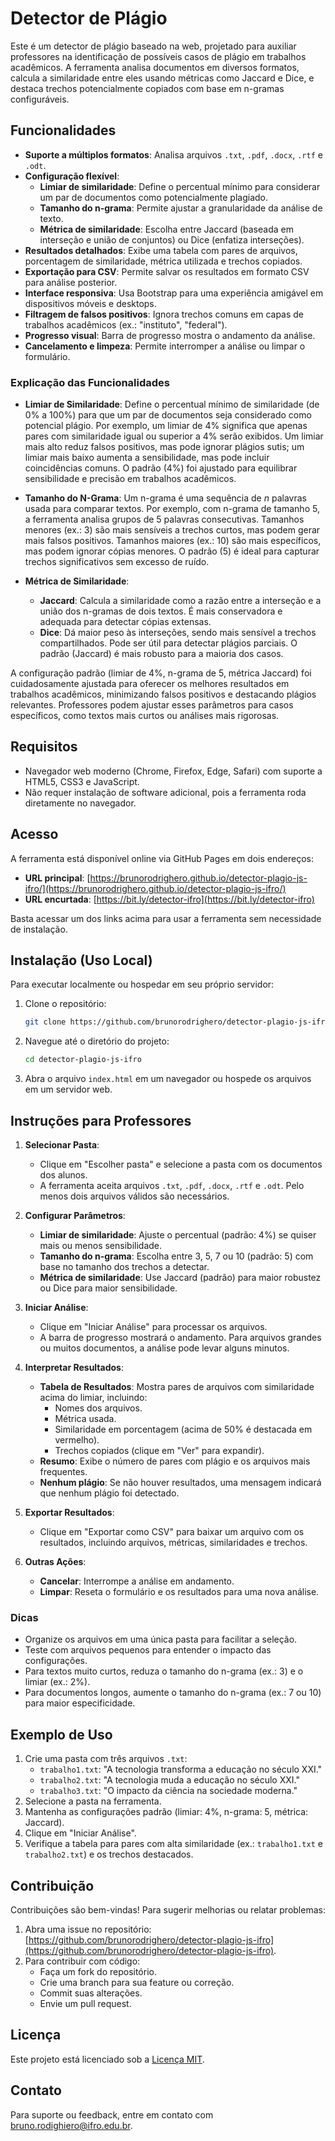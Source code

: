 # Detector de Plágio

Este é um detector de plágio baseado na web, projetado para auxiliar professores na identificação de possíveis casos de plágio em trabalhos acadêmicos. A ferramenta analisa documentos em diversos formatos, calcula a similaridade entre eles usando métricas como Jaccard e Dice, e destaca trechos potencialmente copiados com base em n-gramas configuráveis.

## Funcionalidades

- **Suporte a múltiplos formatos**: Analisa arquivos `.txt`, `.pdf`, `.docx`, `.rtf` e `.odt`.
- **Configuração flexível**:
  - **Limiar de similaridade**: Define o percentual mínimo para considerar um par de documentos como potencialmente plagiado.
  - **Tamanho do n-grama**: Permite ajustar a granularidade da análise de texto.
  - **Métrica de similaridade**: Escolha entre Jaccard (baseada em interseção e união de conjuntos) ou Dice (enfatiza interseções).
- **Resultados detalhados**: Exibe uma tabela com pares de arquivos, porcentagem de similaridade, métrica utilizada e trechos copiados.
- **Exportação para CSV**: Permite salvar os resultados em formato CSV para análise posterior.
- **Interface responsiva**: Usa Bootstrap para uma experiência amigável em dispositivos móveis e desktops.
- **Filtragem de falsos positivos**: Ignora trechos comuns em capas de trabalhos acadêmicos (ex.: "instituto", "federal").
- **Progresso visual**: Barra de progresso mostra o andamento da análise.
- **Cancelamento e limpeza**: Permite interromper a análise ou limpar o formulário.

### Explicação das Funcionalidades

- **Limiar de Similaridade**: Define o percentual mínimo de similaridade (de 0% a 100%) para que um par de documentos seja considerado como potencial plágio. Por exemplo, um limiar de 4% significa que apenas pares com similaridade igual ou superior a 4% serão exibidos. Um limiar mais alto reduz falsos positivos, mas pode ignorar plágios sutis; um limiar mais baixo aumenta a sensibilidade, mas pode incluir coincidências comuns. O padrão (4%) foi ajustado para equilibrar sensibilidade e precisão em trabalhos acadêmicos.

- **Tamanho do N-Grama**: Um n-grama é uma sequência de *n* palavras usada para comparar textos. Por exemplo, com n-grama de tamanho 5, a ferramenta analisa grupos de 5 palavras consecutivas. Tamanhos menores (ex.: 3) são mais sensíveis a trechos curtos, mas podem gerar mais falsos positivos. Tamanhos maiores (ex.: 10) são mais específicos, mas podem ignorar cópias menores. O padrão (5) é ideal para capturar trechos significativos sem excesso de ruído.

- **Métrica de Similaridade**:
  - **Jaccard**: Calcula a similaridade como a razão entre a interseção e a união dos n-gramas de dois textos. É mais conservadora e adequada para detectar cópias extensas.
  - **Dice**: Dá maior peso às interseções, sendo mais sensível a trechos compartilhados. Pode ser útil para detectar plágios parciais. O padrão (Jaccard) é mais robusto para a maioria dos casos.

A configuração padrão (limiar de 4%, n-grama de 5, métrica Jaccard) foi cuidadosamente ajustada para oferecer os melhores resultados em trabalhos acadêmicos, minimizando falsos positivos e destacando plágios relevantes. Professores podem ajustar esses parâmetros para casos específicos, como textos mais curtos ou análises mais rigorosas.

## Requisitos

- Navegador web moderno (Chrome, Firefox, Edge, Safari) com suporte a HTML5, CSS3 e JavaScript.
- Não requer instalação de software adicional, pois a ferramenta roda diretamente no navegador.

## Acesso

A ferramenta está disponível online via GitHub Pages em dois endereços:
- **URL principal**: [https://brunorodrighero.github.io/detector-plagio-js-ifro/](https://brunorodrighero.github.io/detector-plagio-js-ifro/)
- **URL encurtada**: [https://bit.ly/detector-ifro](https://bit.ly/detector-ifro)

Basta acessar um dos links acima para usar a ferramenta sem necessidade de instalação.

## Instalação (Uso Local)

Para executar localmente ou hospedar em seu próprio servidor:

1. Clone o repositório:
   ```bash
   git clone https://github.com/brunorodrighero/detector-plagio-js-ifro.git
   ```
2. Navegue até o diretório do projeto:
   ```bash
   cd detector-plagio-js-ifro
   ```
3. Abra o arquivo `index.html` em um navegador ou hospede os arquivos em um servidor web.

## Instruções para Professores

1. **Selecionar Pasta**:
   - Clique em "Escolher pasta" e selecione a pasta com os documentos dos alunos.
   - A ferramenta aceita arquivos `.txt`, `.pdf`, `.docx`, `.rtf` e `.odt`. Pelo menos dois arquivos válidos são necessários.

2. **Configurar Parâmetros**:
   - **Limiar de similaridade**: Ajuste o percentual (padrão: 4%) se quiser mais ou menos sensibilidade.
   - **Tamanho do n-grama**: Escolha entre 3, 5, 7 ou 10 (padrão: 5) com base no tamanho dos trechos a detectar.
   - **Métrica de similaridade**: Use Jaccard (padrão) para maior robustez ou Dice para maior sensibilidade.

3. **Iniciar Análise**:
   - Clique em "Iniciar Análise" para processar os arquivos.
   - A barra de progresso mostrará o andamento. Para arquivos grandes ou muitos documentos, a análise pode levar alguns minutos.

4. **Interpretar Resultados**:
   - **Tabela de Resultados**: Mostra pares de arquivos com similaridade acima do limiar, incluindo:
     - Nomes dos arquivos.
     - Métrica usada.
     - Similaridade em porcentagem (acima de 50% é destacada em vermelho).
     - Trechos copiados (clique em "Ver" para expandir).
   - **Resumo**: Exibe o número de pares com plágio e os arquivos mais frequentes.
   - **Nenhum plágio**: Se não houver resultados, uma mensagem indicará que nenhum plágio foi detectado.

5. **Exportar Resultados**:
   - Clique em "Exportar como CSV" para baixar um arquivo com os resultados, incluindo arquivos, métricas, similaridades e trechos.

6. **Outras Ações**:
   - **Cancelar**: Interrompe a análise em andamento.
   - **Limpar**: Reseta o formulário e os resultados para uma nova análise.

### Dicas

- Organize os arquivos em uma única pasta para facilitar a seleção.
- Teste com arquivos pequenos para entender o impacto das configurações.
- Para textos muito curtos, reduza o tamanho do n-grama (ex.: 3) e o limiar (ex.: 2%).
- Para documentos longos, aumente o tamanho do n-grama (ex.: 7 ou 10) para maior especificidade.

## Exemplo de Uso

1. Crie uma pasta com três arquivos `.txt`:
   - `trabalho1.txt`: "A tecnologia transforma a educação no século XXI."
   - `trabalho2.txt`: "A tecnologia muda a educação no século XXI."
   - `trabalho3.txt`: "O impacto da ciência na sociedade moderna."
2. Selecione a pasta na ferramenta.
3. Mantenha as configurações padrão (limiar: 4%, n-grama: 5, métrica: Jaccard).
4. Clique em "Iniciar Análise".
5. Verifique a tabela para pares com alta similaridade (ex.: `trabalho1.txt` e `trabalho2.txt`) e os trechos destacados.

## Contribuição

Contribuições são bem-vindas! Para sugerir melhorias ou relatar problemas:

1. Abra uma issue no repositório: [https://github.com/brunorodrighero/detector-plagio-js-ifro](https://github.com/brunorodrighero/detector-plagio-js-ifro).
2. Para contribuir com código:
   - Faça um fork do repositório.
   - Crie uma branch para sua feature ou correção.
   - Commit suas alterações.
   - Envie um pull request.

## Licença

Este projeto está licenciado sob a [Licença MIT](LICENSE).

## Contato

Para suporte ou feedback, entre em contato com [bruno.rodighiero@ifro.edu.br](mailto:bruno.rodighiero@ifro.edu.br).